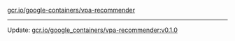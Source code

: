 [gcr.io/google-containers/vpa-recommender](https://hub.docker.com/r/cruse/vpa-recommender/tags/) 

----
Update: [gcr.io/google_containers/vpa-recommender:v0.1.0](https://hub.docker.com/r/cruse/vpa-recommender/tags/)

